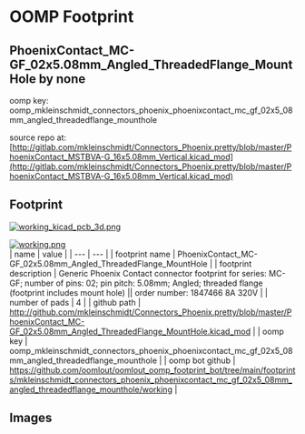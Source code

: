 # OOMP Footprint  
## PhoenixContact_MC-GF_02x5.08mm_Angled_ThreadedFlange_MountHole  by none  
  
oomp key: oomp_mkleinschmidt_connectors_phoenix_phoenixcontact_mc_gf_02x5_08mm_angled_threadedflange_mounthole  
  
source repo at: [http://gitlab.com/mkleinschmidt/Connectors_Phoenix.pretty/blob/master/PhoenixContact_MSTBVA-G_16x5.08mm_Vertical.kicad_mod](http://gitlab.com/mkleinschmidt/Connectors_Phoenix.pretty/blob/master/PhoenixContact_MSTBVA-G_16x5.08mm_Vertical.kicad_mod)  
## Footprint  
  
[![working_kicad_pcb_3d.png](working_kicad_pcb_3d_600.png)](working_kicad_pcb_3d.png)  
  
[![working.png](working_600.png)](working.png)  
| name | value | 
| --- | --- | 
| footprint name | PhoenixContact_MC-GF_02x5.08mm_Angled_ThreadedFlange_MountHole | 
| footprint description | Generic Phoenix Contact connector footprint for series: MC-GF; number of pins: 02; pin pitch: 5.08mm; Angled; threaded flange (footprint includes mount hole) || order number: 1847466 8A 320V | 
| number of pads | 4 | 
| github path | http://github.com/mkleinschmidt/Connectors_Phoenix.pretty/blob/master/PhoenixContact_MC-GF_02x5.08mm_Angled_ThreadedFlange_MountHole.kicad_mod | 
| oomp key | oomp_mkleinschmidt_connectors_phoenix_phoenixcontact_mc_gf_02x5_08mm_angled_threadedflange_mounthole | 
| oomp bot github | https://github.com/oomlout/oomlout_oomp_footprint_bot/tree/main/footprints/mkleinschmidt_connectors_phoenix_phoenixcontact_mc_gf_02x5_08mm_angled_threadedflange_mounthole/working | 
## Images  
